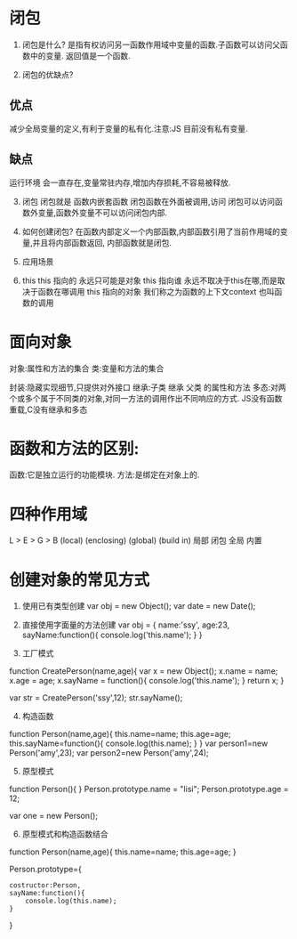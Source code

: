 # 闭包

1. 闭包是什么?
是指有权访问另一函数作用域中变量的函数.子函数可以访问父函数中的变量.
返回值是一个函数.

2. 闭包的优缺点?
## 优点
  减少全局变量的定义,有利于变量的私有化.注意:JS 目前没有私有变量.
## 缺点
  运行环境 会一直存在,变量常驻内存,增加内存损耗,不容易被释放.

3. 闭包
  闭包就是 函数内嵌套函数
  闭包函数在外面被调用,访问
  闭包可以访问函数外变量,函数外变量不可以访问闭包内部.

4. 如何创建闭包?
  在函数内部定义一个内部函数,内部函数引用了当前作用域的变量,并且将内部函数返回,
  内部函数就是闭包.

5. 应用场景

6. this
   this 指向的 永远只可能是对象
   this 指向谁 永远不取决于this在哪,而是取决于函数在哪调用
   this 指向的对象 我们称之为函数的上下文context 也叫函数的调用

# 面向对象
  对象:属性和方法的集合
  类:变量和方法的集合

  封装:隐藏实现细节,只提供对外接口
  继承:子类 继承 父类 的属性和方法
  多态:对两个或多个属于不同类的对象,对同一方法的调用作出不同响应的方式.
  JS没有函数重载,C没有继承和多态

# 函数和方法的区别:
  函数:它是独立运行的功能模块.
  方法:是绑定在对象上的.

# 四种作用域
   L       >     E       >       G       >       B
(local)     (enclosing)       (global)       (build in)
 局部           闭包              全局            内置

# 创建对象的常见方式
1. 使用已有类型创建
var obj = new Object();
var date = new Date();

2. 直接使用字面量的方法创建
var obj = {
  name:'ssy',
  age:23,
  sayName:function(){
    console.log('this.name');
  }
}

3. 工厂模式

function CreatePerson(name,age){
  var x = new Object();
  x.name = name;
  x.age = age;
  x.sayName = function(){
    console.log('this.name');
  }
  return x;
}

var str = CreatePerson('ssy',12);
str.sayName();

4. 构造函数

function Person(name,age){
    this.name=name;
    this.age=age;
    this.sayName=function(){
        console.log(this.name);
    }
}
var person1=new Person('amy',23);
var person2=new Person('amy',24);

5. 原型模式

function Person(){
}
Person.prototype.name = "lisi";
Person.prototype.age = 12;

var one = new Person();

6. 原型模式和构造函数结合

function Person(name,age){
    this.name=name;
    this.age=age;
}

Person.prototype={
  <!-- costructor 构造函数 -->
    costructor:Person,
    sayName:function(){
        console.log(this.name);
    }
}
